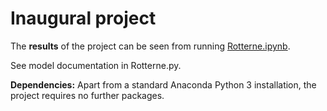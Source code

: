 # Inaugural project

The **results** of the project can be seen from running [Rotterne.ipynb](Rotterne.ipynb).

See model documentation in Rotterne.py.

**Dependencies:** Apart from a standard Anaconda Python 3 installation, the project requires no further packages.
